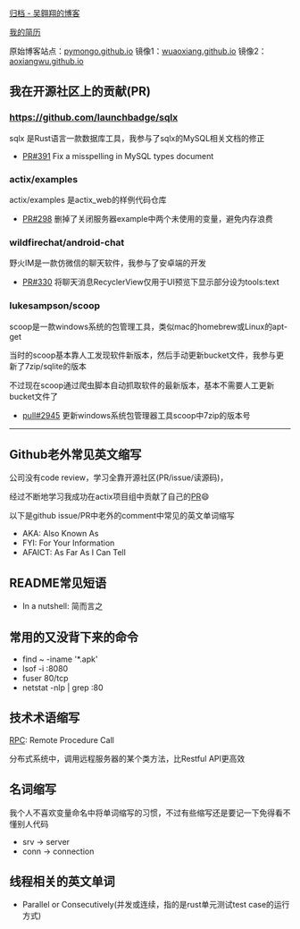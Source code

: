 [归档 - 吴翱翔的博客](/)

[我的简历](/redirect/resume.html)

原始博客站点：[pymongo.github.io](https://pymongo.github.io)
镜像1：[wuaoxiang.github.io](https://wuaoxiang.github.io)
镜像2：[aoxiangwu.github.io](https://aoxiangwu.github.io)

## 我在开源社区上的贡献(PR)

### https://github.com/launchbadge/sqlx

sqlx 是Rust语言一款数据库工具，我参与了sqlx的MySQL相关文档的修正

- [PR#391](https://github.com/launchbadge/sqlx/pull/319) Fix a misspelling in MySQL types document

### actix/examples

actix/examples 是actix_web的样例代码仓库

- [PR#298](https://github.com/actix/examples/pull/298) 删掉了关闭服务器example中两个未使用的变量，避免内存浪费

### wildfirechat/android-chat

野火IM是一款仿微信的聊天软件，我参与了安卓端的开发

- [PR#330](https://github.com/wildfirechat/android-chat/pull/330) 将聊天消息RecyclerView仅用于UI预览下显示部分设为tools:text

### lukesampson/scoop

scoop是一款windows系统的包管理工具，类似mac的homebrew或Linux的apt-get

当时的scoop基本靠人工发现软件新版本，然后手动更新bucket文件，我参与更新了7zip/sqlite的版本

不过现在scoop通过爬虫脚本自动抓取软件的最新版本，基本不需要人工更新bucket文件了

- [pull#2945](https://github.com/lukesampson/scoop/pull/2945) 更新windows系统包管理器工具scoop中7zip的版本号

---

## Github老外常见英文缩写

公司没有code review，学习全靠开源社区(PR/issue/读源码)，

经过不断地学习我成功在actix项目组中贡献了自己的[PR](https://github.com/actix/examples/pull/298)😄

以下是github issue/PR中老外的comment中常见的英文单词缩写

- AKA: Also Known As
- FYI: For Your Information
- AFAICT: As Far As I Can Tell

## README常见短语

- In a nutshell: 简而言之

## 常用的又没背下来的命令

- find ~ -iname '*.apk'
- lsof -i :8080
- fuser 80/tcp
- netstat -nlp | grep :80

## 技术术语缩写

[RPC](https://zhuanlan.zhihu.com/p/36427583): Remote Procedure Call

分布式系统中，调用远程服务器的某个类方法，比Restful API更高效 

## 名词缩写

我个人不喜欢变量命名中将单词缩写的习惯，不过有些缩写还是要记一下免得看不懂别人代码

- srv -> server
- conn -> connection

## 线程相关的英文单词

- Parallel or Consecutively(并发或连续，指的是rust单元测试test case的运行方式)
